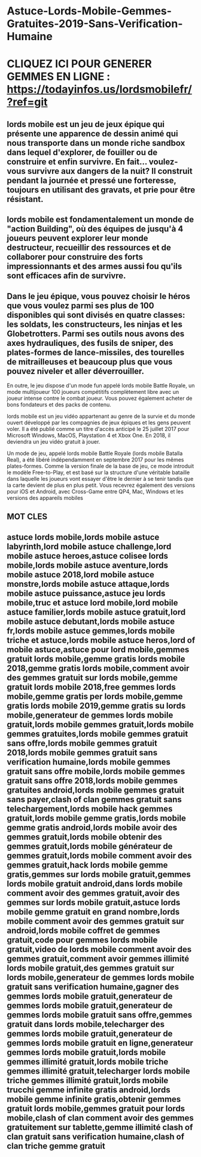 # Astuce-Lords-Mobile-Gemmes-Gratuites-2019-Sans-Verification-Humaine
# CLIQUEZ ICI POUR GENERER GEMMES EN LIGNE : https://todayinfos.us/lordsmobilefr/?ref=git

## lords mobile est un jeu de jeux épique qui présente une apparence de dessin animé qui nous transporte dans un monde riche sandbox dans lequel d'explorer, de fouiller ou de construire et enfin survivre. En fait... voulez-vous survivre aux dangers de la nuit? Il construit pendant la journée et pressé une forteresse, toujours en utilisant des gravats, et prie pour être résistant.

## lords mobile est fondamentalement un monde de "action Building", où des équipes de jusqu'à 4 joueurs peuvent explorer leur monde destructeur, recueillir des ressources et de collaborer pour construire des forts impressionnants et des armes aussi fou qu'ils sont efficaces afin de survivre.

## Dans le jeu épique, vous pouvez choisir le héros que vous voulez parmi ses plus de 100 disponibles qui sont divisés en quatre classes: les soldats, les constructeurs, les ninjas et les Globetrotters. Parmi ses outils nous avons des axes hydrauliques, des fusils de sniper, des plates-formes de lance-missiles, des tourelles de mitrailleuses et beaucoup plus que vous pouvez niveler et aller déverrouiller.

En outre, le jeu dispose d'un mode fun appelé lords mobile Battle Royale, un mode multijoueur 100 joueurs compétitifs complètement libre avec un joueur intense contre le combat joueur. Vous pouvez également acheter de bons fondateurs et des packs de contenu.

lords mobile est un jeu vidéo appartenant au genre de la survie et du monde ouvert développé par les compagnies de jeux épiques et les gens peuvent voler. Il a été publié comme un titre d'accès anticipé le 25 juillet 2017 pour Microsoft Windows, MacOS, Playstation 4 et Xbox One. En 2018, il deviendra un jeu vidéo gratuit à jouer.

Un mode de jeu, appelé lords mobile Battle Royale (lords mobile Batalla Real), a été libéré indépendamment en septembre 2017 pour les mêmes plates-formes. Comme la version finale de la base de jeu, ce mode introduit le modèle Free-to-Play, et est basé sur la structure d'une véritable bataille dans laquelle les joueurs vont essayer d'être le dernier à se tenir tandis que la carte devient de plus en plus petit. Vous recevrez également des versions pour iOS et Android, avec Cross-Game entre QP4, Mac, Windows et les versions des appareils mobiles


## MOT CLES
## astuce lords mobile,lords mobile astuce labyrinth,lord mobile astuce challenge,lord mobile astuce heroes,astuce colisee lords mobile,lords mobile astuce aventure,lords mobile astuce 2018,lord mobile astuce monstre,lords mobile astuce attaque,lords mobile astuce puissance,astuce jeu lords mobile,truc et astuce lord mobile,lord mobile astuce familier,lords mobile astuce gratuit,lord mobile astuce debutant,lords mobile astuce fr,lords mobile astuce gemmes,lords mobile triche et astuce,lords mobile astuce heros,lord of mobile astuce,astuce pour lord mobile,gemmes gratuit lords mobile,gemme gratis lords mobile 2018,gemme gratis lords mobile,comment avoir des gemmes gratuit sur lords mobile,gemme gratuit lords mobile 2018,free gemmes lords mobile,gemme gratis per lords mobile,gemme gratis lords mobile 2019,gemme gratis su lords mobile,generateur de gemmes lords mobile gratuit,lords mobile gemmes gratuit,lords mobile gemmes gratuites,lords mobile gemmes gratuit sans offre,lords mobile gemmes gratuit 2018,lords mobile gemmes gratuit sans verification humaine,lords mobile gemmes gratuit sans offre mobile,lords mobile gemmes gratuit sans offre 2018,lords mobile gemmes gratuites android,lords mobile gemmes gratuit sans payer,clash of clan gemmes gratuit sans telechargement,lords mobile hack gemmes gratuit,lords mobile gemme gratis,lords mobile gemme gratis android,lords mobile avoir des gemmes gratuit,lords mobile obtenir des gemmes gratuit,lords mobile générateur de gemmes gratuit,lords mobile comment avoir des gemmes gratuit,hack lords mobile gemme gratis,gemmes sur lords mobile gratuit,gemmes lords mobile gratuit android,dans lords mobile comment avoir des gemmes gratuit,avoir des gemmes sur lords mobile gratuit,astuce lords mobile gemme gratuit en grand nombre,lords mobile comment avoir des gemmes gratuit sur android,lords mobile coffret de gemmes gratuit,code pour gemmes lords mobile gratuit,video de lords mobile comment avoir des gemmes gratuit,comment avoir gemmes illimité lords mobile gratuit,des gemmes gratuit sur lords mobile,generateur de gemmes lords mobile gratuit sans verification humaine,gagner des gemmes lords mobile gratuit,generateur de gemmes lords mobile gratuit,generateur de gemmes lords mobile gratuit sans offre,gemmes gratuit dans lords mobile,telecharger des gemmes lords mobile gratuit,generateur de gemmes lords mobile gratuit en ligne,generateur gemmes lords mobile gratuit,lords mobile gemmes illimité gratuit,lords mobile triche gemmes illimité gratuit,telecharger lords mobile triche gemmes illimité gratuit,lords mobile trucchi gemme infinite gratis android,lords mobile gemme infinite gratis,obtenir gemmes gratuit lords mobile,gemmes gratuit pour lords mobile,clash of clan comment avoir des gemmes gratuitement sur tablette,gemme illimité clash of clan gratuit sans verification humaine,clash of clan triche gemme gratuit
